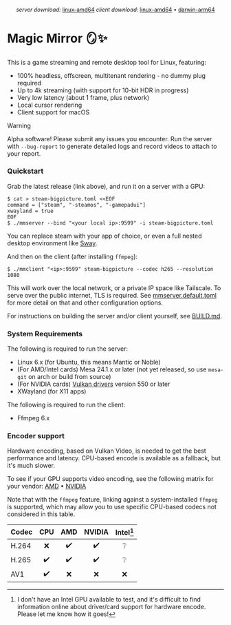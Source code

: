 
<p align="center" style="font-size:0.9em">
<i>server download:</i> <a href="https://github.com/colinmarc/magic-mirror/releases/download/mmserver-v0.2.0/mmserver-v0.2.0-linux-amd64.tar.gz">linux-amd64</a>
<i>client download:</i> <a href="https://github.com/colinmarc/magic-mirror/releases/download/mmclient-v0.1.0/mmclient-v0.1.0-linux-amd64.tar.gz">linux-amd64</a> • <a href="https://github.com/colinmarc/magic-mirror/releases/download/mmclient-v0.1.0/mmclient-v0.1.0-darwin-arm64.tar.gz">darwin-arm64</a>
</p>

# Magic Mirror 🪞✨

This is a game streaming and remote desktop tool for Linux, featuring:

 - 100% headless, offscreen, multitenant rendering - no dummy plug required
 - Up to 4k streaming (with support for 10-bit HDR in progress)
 - Very low latency (about 1 frame, plus network)
 - Local cursor rendering
 - Client support for macOS

> [!WARNING]  
> Alpha software! Please submit any issues you encounter. Run the server with `--bug-report` to generate detailed logs and record videos to attach to your report.

### Quickstart

Grab the latest release (link above), and run it on a server with a GPU:

```shell
$ cat > steam-bigpicture.toml <<EOF
command = ["steam", "-steamos", "-gamepadui"]
xwayland = true
EOF
$ ./mmserver --bind "<your local ip>:9599" -i steam-bigpicture.toml
```

You can replace steam with your app of choice, or even a full nested desktop environment like [Sway](https://swaywm.org/).

And then on the client (after installing `ffmpeg`):

```shell
$ ./mmclient "<ip>:9599" steam-bigpicture --codec h265 --resolution 1080
```

This will work over the local network, or a private IP space like Tailscale. To serve over the public internet, TLS is required. See [mmserver.default.toml](mmserver.default.toml) for more detail on that and other configuration options.

For instructions on building the server and/or client yourself, see [BUILD.md](BUILD.md).


### System Requirements

The following is required to run the server:

 - Linux 6.x (for Ubuntu, this means Mantic or Noble)
 - (For AMD/Intel cards) Mesa 24.1.x or later (not yet released, so use `mesa-git` on arch or build from source)
 - (For NVIDIA cards) [Vulkan drivers](https://developer.nvidia.com/vulkan-driver) version 550 or later
 - XWayland (for X11 apps)

The following is required to run the client:

 - Ffmpeg 6.x

### Encoder support

Hardware encoding, based on Vulkan Video, is needed to get the best performance and latency. CPU-based encode is available as a fallback, but it's much slower.

To see if your GPU supports video encoding, see the following matrix for your vendor: [AMD](https://en.wikipedia.org/wiki/Unified_Video_Decoder#Format_support) • [NVIDIA](https://developer.nvidia.com/video-encode-and-decode-gpu-support-matrix-new)

Note that with the `ffmpeg` feature, linking against a system-installed `ffmpeg` is supported, which may allow you to use specific CPU-based codecs not considered in this table.

| Codec | CPU | AMD | NVIDIA | Intel[^1] |
| ----- | :-: | :-: | :----: | :---: |
| H.264 |  ❌ |  ✔️  |   ✔️    |   ❔  |
| H.265 |  ✔️  |  ✔️  |   ✔️    |   ❔  |
|  AV1  |  ✔️  |  ❌ |   ❌   |   ❌  |

[^1]: I don't have an Intel GPU available to test, and it's difficult to find information online about driver/card support for hardware encode. Please let me know how it goes!
